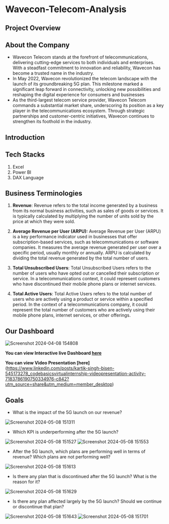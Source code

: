 # Wavecon-Telecom-Analysis

## Project Overview

## About the Company

* Wavecon Telecom stands at the forefront of telecommunications, delivering cutting-edge services to both individuals and enterprises. With a steadfast commitment to innovation and reliability, Wavecon has become a trusted name in the industry.
* In May 2022, Wavecon revolutionized the telecom landscape with the launch of its groundbreaking 5G plan. This milestone marked a significant leap forward in connectivity, unlocking new possibilities and reshaping the digital experience for consumers and businesses
* As the third-largest telecom service provider, Wavecon Telecom commands a substantial market share, underscoring its position as a key player in the telecommunications ecosystem. Through strategic partnerships and customer-centric initiatives, Wavecon continues to strengthen its foothold in the industry.

## Introduction

## Tech Stacks

1. Excel
2. Power BI
3. DAX Language

## Business Terminologies

1. **Revenue**: Revenue refers to the total income generated by a business from its normal business activities, such as sales of goods or services. It is typically calculated by multiplying the number of units sold by the price at which they were sold.
   
2. **Average Revenue per User (ARPU):** Average Revenue per User (ARPU) is a key performance indicator used in businesses that offer subscription-based services, such as telecommunications or software companies. It measures the average revenue generated per user over a specific period, usually monthly or annually. ARPU is calculated by dividing the total revenue generated by the total number of users.
   
3. **Total Unsubscribed Users**: Total Unsubscribed Users refers to the number of users who have opted out or cancelled their subscription or service. In a telecommunications context, it could represent customers who have discontinued their mobile phone plans or internet services.
   
4. **Total Active Users**: Total Active Users refers to the total number of users who are actively using a product or service within a specified period. In the context of a telecommunications company, it could represent the total number of customers who are actively using their mobile phone plans, internet services, or other offerings.

## Our Dashboard 
![Screenshot 2024-04-08 154808](https://github.com/Kartiksinghbisen/Wavecon-Telecom-Analysis/assets/139736045/479908a3-87b8-431b-b255-b859242a3775)



**You can view Interactive live Dashboard [here](https://app.powerbi.com/view?r=eyJrIjoiYjE2ZmU3MzYtMDYzYy00NmFmLTg3Y2ItYzM2NjdjMjRiYTk5IiwidCI6ImM2ZTU0OWIzLTVmNDUtNDAzMi1hYWU5LWQ0MjQ0ZGM1YjJjNCJ9)**

 **You can view Video Presentation [here]**(https://www.linkedin.com/posts/kartik-singh-bisen-545173278_codebasicsvirtualinternship-videopresentation-activity-7183786190750334976-c842?utm_source=share&utm_medium=member_desktop)

## Goals

*  What is the impact of the 5G launch on our revenue?

![Screenshot 2024-05-08 151311](https://github.com/Kartiksinghbisen/Wavecon-Telecom-Analysis/assets/139736045/6ce792ea-c70d-4c91-95eb-bc5a92bb6030)

* Which KPI is underperforming after the 5G launch?

![Screenshot 2024-05-08 151527](https://github.com/Kartiksinghbisen/Wavecon-Telecom-Analysis/assets/139736045/d11c2076-2f9e-4892-927e-4656587b77fb)
![Screenshot 2024-05-08 151553](https://github.com/Kartiksinghbisen/Wavecon-Telecom-Analysis/assets/139736045/b839e6f7-e7ba-4638-ad1c-81ef5d3c9ac2)



* After the 5G launch, which plans are performing well in terms of revenue? Which plans are not performing well?

![Screenshot 2024-05-08 151613](https://github.com/Kartiksinghbisen/Wavecon-Telecom-Analysis/assets/139736045/990837b8-28f4-4300-b091-5f230a2ced39)



* Is there any plan that is discontinued after the 5G launch? What is the reason for it?

![Screenshot 2024-05-08 151629](https://github.com/Kartiksinghbisen/Wavecon-Telecom-Analysis/assets/139736045/70bcddc6-184d-4855-8982-14d820037231)

* Is there any plan affected largely by the 5G launch? Should we continue or discontinue that plan?

![Screenshot 2024-05-08 151643](https://github.com/Kartiksinghbisen/Wavecon-Telecom-Analysis/assets/139736045/1c3c9c62-f00d-4d95-ba69-10694768f1d4)
![Screenshot 2024-05-08 151701](https://github.com/Kartiksinghbisen/Wavecon-Telecom-Analysis/assets/139736045/ff239a70-9aaf-4b32-af11-6d36177c9615)
